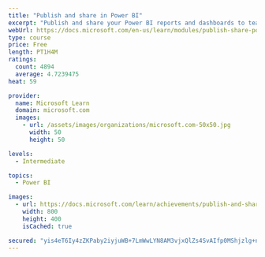 ```yaml
---
title: "Publish and share in Power BI"
excerpt: "Publish and share your Power BI reports and dashboards to teammates in your organization or to everyone on the web."
webUrl: https://docs.microsoft.com/en-us/learn/modules/publish-share-power-bi/
type: course
price: Free
length: PT1H4M
ratings:
  count: 4894
  average: 4.7239475
heat: 59

provider:
  name: Microsoft Learn
  domain: microsoft.com
  images:
    - url: /assets/images/organizations/microsoft.com-50x50.jpg
      width: 50
      height: 50

levels:
  - Intermediate

topics:
  - Power BI

images:
  - url: https://docs.microsoft.com/learn/achievements/publish-and-share-with-power-bi-desktop-social.png
    width: 800
    height: 400
    isCached: true

secured: "yis4eT6Iy4zZKPaby2iyjuWB+7LmWwLYN8AM3vjxQlZs4SvAIfp0MShjzlg+n8JEMJEocuCngOX0aBkZUTX/QHemNhApYobV2KIP1zAfoBG7ASJF2Y4GLLfomdodd8f0cRNe7xnPluZDTO5noLHEPc82iGpMcjCKj+yg8JMuqD3cYpLtaiV7p74NQaNj2tiiGxVHtJDxpq//glTErQs3BuN6B6cmy6sh2opLxiNOGDYwnLPJLqTGb2/xswDtd/O7DbMYH9H/3TyRgL0RU9blLPt78orLNHjvSf3GzcMlLyjIa6wZ0KmRONXEeFP5yOa6ZrbTKmJl3JVz1Y2MPjyEWXsFge5PNF1t85SgLns6bWLHrG6ApizgZbNE7/IMoSrgqYkxfhjg6E5kkF2Vrhx5zvO+pPeLmQTqLRjRl/ViRV4=;uLM/8gcL+FkZTr2vXR/A1g=="
---
```


